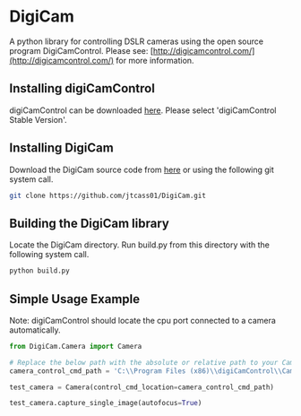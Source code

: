 # DigiCam
A python library for controlling DSLR cameras using the open source program DigiCamControl. Please see: [http://digicamcontrol.com/](http://digicamcontrol.com/) for more information.

## Installing digiCamControl
digiCamControl can be downloaded [here](http://digicamcontrol.com/download).  Please select 'digiCamControl Stable Version'.

## Installing DigiCam
Download the DigiCam source code from [here](https://github.com/jtcass01/DigiCam) or using the following git system call.
```bash
git clone https://github.com/jtcass01/DigiCam.git
```

## Building the DigiCam library
Locate the DigiCam directory.  Run build.py from this directory with the following system call.
```bash
python build.py
```

## Simple Usage Example
Note: digiCamControl should locate the cpu port connected to a camera automatically.
```python
from DigiCam.Camera import Camera

# Replace the below path with the absolute or relative path to your CameraControlCmd executable.
camera_control_cmd_path = 'C:\\Program Files (x86)\\digiCamControl\\CameraControlCmd.exe'

test_camera = Camera(control_cmd_location=camera_control_cmd_path)

test_camera.capture_single_image(autofocus=True)
```
